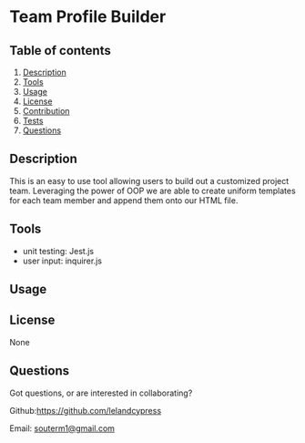# Team Profile Builder

## Table of contents

1. [Description](#Description)
2. [Tools](#Tools)
3. [Usage](#Usage)
4. [License](#License)
5. [Contribution](#Contribution)
6. [Tests](#Tests)
7. [Questions](#Questions)

## Description

This is an easy to use tool allowing users to build out a customized project team. Leveraging the power of OOP we are able to create uniform templates for each team member and append them onto our HTML file.

## Tools

- unit testing: Jest.js
- user input: inquirer.js

## Usage

## License

None

## Questions

Got questions, or are interested in collaborating?

Github:https://github.com/lelandcypress

Email: souterm1@gmail.com
